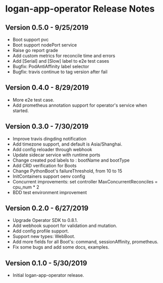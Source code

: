 # logan-app-operator Release Notes

## Version 0.5.0 - 9/25/2019

* Boot support pvc 
* Boot support nodePort service 
* Raise go report grade 
* Add custom metrics for reconcile time and errors 
* Add [Serial] and [Slow] label to e2e test cases
* Bugfix: PodAntiAffinity label selector
* Bugfix: travis continue to tag version after fail

## Version 0.4.0 - 8/29/2019

* More e2e test case.
* Add prometheus annotation support for operator's service when started.

## Version 0.3.0 - 7/30/2019

* Improve travis dingding notification
* Add timezone support, and default is Asia/Shanghai. 
* Add config reloader through webhook
* Update sidecar service with runtime ports
* Change created pod labels to : bootName and bootType
* Add CRD verification for Boots
* Change PythonBoot's failureThreshold, from 10 to 15
* InitContainers support oenv config
* Concurrent improvements: set controller MaxConcurrentReconciles = cpu_num * 2
* BDD test environment improvement

## Version 0.2.0 - 6/27/2019

* Upgrade Operator SDK to 0.8.1.
* Add webhook supoort for validation and mutation.
* Add config profile support.
* Support new types: WebBoot.
* Add more fields for all Boot's: command, sessionAffinity, prometheus.
* Fix some bugs and add some docs, examples.

## Version 0.1.0 - 5/30/2019

* Initial logan-app-operator release.
